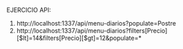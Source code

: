 EJERCICIO API:
1. http://localhost:1337/api/menu-diarios?populate=Postre
2. http://localhost:1337/api/menu-diarios?filters[Precio][$lt]=14&filters[Precio][$gt]=12&populate=*
